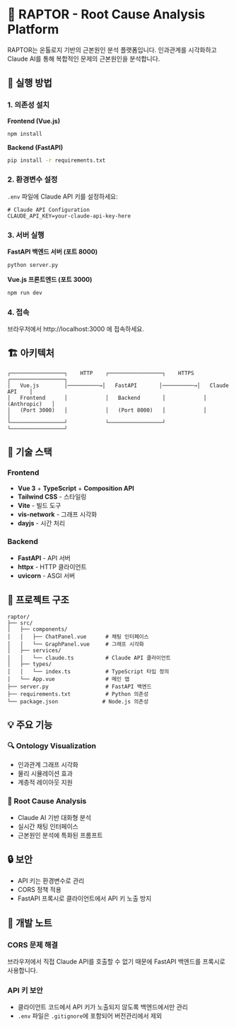 # 🦖 RAPTOR - Root Cause Analysis Platform

RAPTOR는 온톨로지 기반의 근본원인 분석 플랫폼입니다. 인과관계를 시각화하고 Claude AI를 통해 복합적인 문제의 근본원인을 분석합니다.

## 🚀 실행 방법

### 1. 의존성 설치

**Frontend (Vue.js)**
```bash
npm install
```

**Backend (FastAPI)**
```bash
pip install -r requirements.txt
```

### 2. 환경변수 설정

`.env` 파일에 Claude API 키를 설정하세요:
```env
# Claude API Configuration
CLAUDE_API_KEY=your-claude-api-key-here
```

### 3. 서버 실행

**FastAPI 백엔드 서버 (포트 8000)**
```bash
python server.py
```

**Vue.js 프론트엔드 (포트 3000)**
```bash
npm run dev
```

### 4. 접속

브라우저에서 http://localhost:3000 에 접속하세요.

## 🏗️ 아키텍처

```
┌─────────────────┐    HTTP    ┌─────────────────┐    HTTPS   ┌─────────────────┐
│   Vue.js        │──────────→│   FastAPI       │──────────→│   Claude API    │
│   Frontend      │            │   Backend       │            │   (Anthropic)   │
│   (Port 3000)   │            │   (Port 8000)   │            │                 │
└─────────────────┘            └─────────────────┘            └─────────────────┘
```

## 🔧 기술 스택

### Frontend
- **Vue 3** + **TypeScript** + **Composition API**
- **Tailwind CSS** - 스타일링
- **Vite** - 빌드 도구
- **vis-network** - 그래프 시각화
- **dayjs** - 시간 처리

### Backend
- **FastAPI** - API 서버
- **httpx** - HTTP 클라이언트
- **uvicorn** - ASGI 서버

## 📁 프로젝트 구조

```
raptor/
├── src/
│   ├── components/
│   │   ├── ChatPanel.vue      # 채팅 인터페이스
│   │   └── GraphPanel.vue     # 그래프 시각화
│   ├── services/
│   │   └── claude.ts          # Claude API 클라이언트
│   ├── types/
│   │   └── index.ts           # TypeScript 타입 정의
│   └── App.vue                # 메인 앱
├── server.py                  # FastAPI 백엔드
├── requirements.txt           # Python 의존성
└── package.json              # Node.js 의존성
```

## 💡 주요 기능

### 🔍 Ontology Visualization
- 인과관계 그래프 시각화
- 물리 시뮬레이션 효과
- 계층적 레이아웃 지원

### 🤖 Root Cause Analysis
- Claude AI 기반 대화형 분석
- 실시간 채팅 인터페이스
- 근본원인 분석에 특화된 프롬프트

## 🔒 보안

- API 키는 환경변수로 관리
- CORS 정책 적용
- FastAPI 프록시로 클라이언트에서 API 키 노출 방지

## 📝 개발 노트

### CORS 문제 해결
브라우저에서 직접 Claude API를 호출할 수 없기 때문에 FastAPI 백엔드를 프록시로 사용합니다.

### API 키 보안
- 클라이언트 코드에서 API 키가 노출되지 않도록 백엔드에서만 관리
- `.env` 파일은 `.gitignore`에 포함되어 버전관리에서 제외
